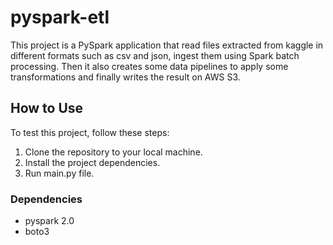 # pyspark-etl

This project is a PySpark application that read files extracted from kaggle in different formats such as csv and json, ingest them using Spark batch processing. 
Then it also creates some data pipelines to apply some transformations and finally writes the result on AWS S3.

## How to Use

To test this project, follow these steps:

1. Clone the repository to your local machine.
2. Install the project dependencies.
3. Run main.py file.

### Dependencies

- pyspark 2.0
- boto3
